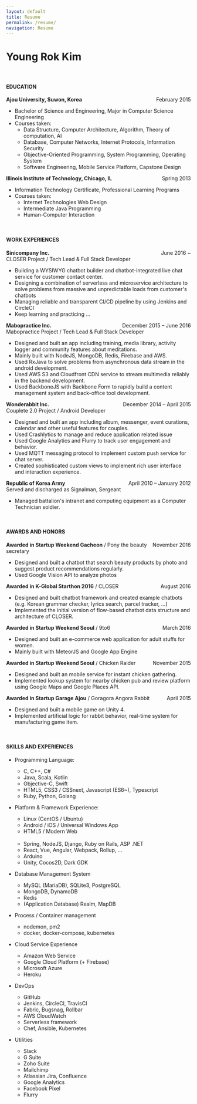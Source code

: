 ```yaml
---
layout: default
title: Resume
permalink: /resume/
navigation: Resume
---
```


# Young Rok Kim

<br>

#### EDUCATION

**Ajou University, Suwon, Korea** <span style="float: right">February 2015</span>

- Bachelor of Science and Engineering, Major in Computer Science Engineering
- Courses taken:
  * Data Structure, Computer Architecture, Algorithm, Theory of computation, AI
  * Database, Computer Networks, Internet Protocols, Information Security
  * Objective-Oriented Programming, System Programming, Operating System
  * Software Engineering, Mobile Service Platform, Capstone Design

**Illinois Institute of Technology, Chicago, IL** <span style="float: right">Spring 2013</span>

- Information Technology Certificate, Professional Learning Programs
- Courses taken: 
  * Internet Technologies Web Design
  * Intermediate Java Programming
  * Human-Computer Interaction
   
<br>

#### WORK EXPERIENCES

<span style="float: right">June 2016 ~</span>
**Sinicompany Inc.**  
CLOSER Project / Tech Lead & Full Stack Developer
- Building a WYSIWYG chatbot builder and chatbot-integrated live chat service for customer contact center.
- Designing a combination of serverless and microservice architecture to solve problems from massive and unpredictable loads from customer's chatbots 
- Managing reliable and transparent CI/CD pipeline by using Jenkins and CircleCI
- Keep learning and practicing ...

<span style="float: right">December 2015 – June 2016</span>
**Mabopractice Inc.**  
Mabopractice Project / Tech Lead & Full Stack Developer

- Designed and built an app including training, media library, activity logger and community features about meditations.
- Mainly built with NodeJS, MongoDB, Redis, Firebase and AWS.
- Used RxJava to solve problems from asynchronous data stream in the android development.
- Used AWS S3 and Cloudfront CDN service to stream multimedia reliably in the backend development.
- Used BackboneJS with Backbone Form to rapidly build a content management system and back-office tool development.

<span style="float: right">December 2014 – April 2015</span>
**Wonderabbit Inc.**  
Couplete 2.0 Project / Android Developer

- Designed and built an app including album, messenger, event curations, calendar and other useful features for couples. 
- Used Crashlytics to manage and reduce application related issue
- Used Google Analytics and Flurry to track user engagement and behavior.
- Used MQTT messaging protocol to implement custom push service for chat server.
- Created sophisticated custom views to implement rich user interface and  interaction experience.


<span style="float: right">April 2010 – January 2012</span>
**Republic of Korea Army**  
Served and discharged as Signalman, Sergeant

-  Managed battalion's intranet and computing equipment as a Computer Technician soldier.

<br>

#### AWARDS AND HONORS


<span style="float: right">November 2016</span>
**Awarded in Startup Weekend Gacheon** / Pony the beauty secretary

- Designed and built a chatbot that search beauty products by photo and suggest product recommendations regularly.
- Used Google Vision API to analyze photos

<span style="float: right">August 2016</span>
**Awarded in K-Global Starthon 2016** / CLOSER

- Designed and built chatbot framework and created example chatbots  
  (e.g. Korean grammar checker, lyrics search, parcel tracker, ...)
- Implemented the initial version of flow-based chatbot data structure and architecture of CLOSER.


<span style="float: right">March 2016</span>
**Awarded in Startup Weekend Seoul** / 9to6

- Designed and built an e-commerce web application for adult stuffs for women.
- Mainly built with MeteorJS and Google App Engine


<span style="float: right">November 2015</span>
**Awarded in Startup Weekend Seoul** / Chicken Raider

- Designed and built an mobile service for instant chicken gathering.
- Implemented lookup system for nearby chicken pub and review platform using Google Maps and Google Places API.

<span style="float: right">April 2015</span>
**Awarded in Startup Garage Ajou** / Goragora Angora Rabbit

- Designed and built a mobile game on Unity 4.
- Implemented artificial logic for rabbit behavior, real-time system for manufacturing game item.


<br>

#### SKILLS AND EXPERIENCES

- Programming Language:

  * C, C++, C# 
  * Java, Scala, Kotlin
  * Objective-C, Swift
  * HTML5, CSS3 / CSSnext, Javascript (ES6~), Typescript
  * Ruby, Python, Golang

- Platform &amp; Framework Experience:

  * Linux (CentOS / Ubuntu)
  * Android / iOS / Universal Windows App
  * HTML5 / Modern Web  <br/><br/>
  * Spring, NodeJS, Django, Ruby on Rails, ASP .NET
  * React, Vue, Angular, Webpack, Rollup, ...
  * Arduino
  * Unity, Cocos2D, Dark GDK

- Database Management System

  * MySQL (MariaDB), SQLite3, PostgreSQL
  * MongoDB, DynamoDB
  * Redis
  * (Application Database) Realm, MapDB  

- Process / Container management

  * nodemon, pm2
  * docker, docker-compose, kubernetes

- Cloud Service Experience

  * Amazon Web Service
  * Google Cloud Platform (+ Firebase)
  * Microsoft Azure
  * Heroku

- DevOps

  * GitHub
  * Jenkins, CircleCI, TravisCI
  * Fabric, Bugsnag, Rollbar
  * AWS CloudWatch 
  * Serverless framework
  * Chef, Ansible, Kubernetes

- Utilities

  * Slack
  * G Suite
  * Zoho Suite
  * Mailchimp
  * Atlassian Jira, Confluence
  * Google Analytics
  * Facebook Pixel
  * Flurry
